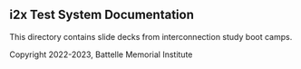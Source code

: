 ## i2x Test System Documentation

This directory contains slide decks from interconnection study boot camps.

Copyright 2022-2023, Battelle Memorial Institute
